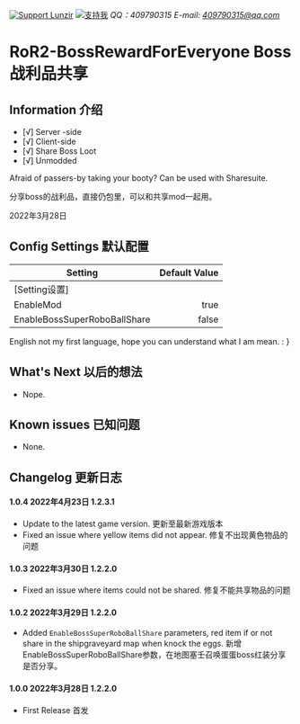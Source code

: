 [![Support Lunzir](https://img.shields.io/badge/Support-Lunzir-ff6482)](https://ko-fi.com/lunzir0325)
[![支持我](https://img.shields.io/badge/Support-支持我-ff6482)](http://note.youdao.com/noteshare?id=0f269e09eb25d7f00285e815a48f835d&sub=28F42AE4219D453FB3E383B0A4ECA9FB)
*QQ：409790315*
*E-mail: 409790315@qq.com*
# RoR2-BossRewardForEveryone Boss战利品共享
## Information 介绍
- [√] Server -side
- [√] Client-side
- [√] Share Boss Loot
- [√] Unmodded

Afraid of passers-by taking your booty?  Can be used with Sharesuite.

分享boss的战利品，直接仍包里，可以和共享mod一起用。

2022年3月28日
## Config Settings 默认配置
| Setting| Default Value| 
|---|---:|
[Setting设置]|
EnableMod|true
EnableBossSuperRoboBallShare|false

English not my first language, hope you can understand what I am mean. : }

## What's Next 以后的想法
- Nope.
## Known issues 已知问题
- None.

## Changelog 更新日志
#### 1.0.4 2022年4月23日 1.2.3.1
- Update to the latest game version. 更新至最新游戏版本
- Fixed an issue where yellow items did not appear. 修复不出现黄色物品的问题
#### 1.0.3 2022年3月30日 1.2.2.0
- Fixed an issue where items could not be shared. 修复不能共享物品的问题
#### 1.0.2 2022年3月29日 1.2.2.0
- Added ```EnableBossSuperRoboBallShare``` parameters, red item if or not share in the shipgraveyard map when knock the eggs. 新增EnableBossSuperRoboBallShare参数，在地图塞壬召唤蛋蛋boss红装分享是否分享。
#### 1.0.0 2022年3月28日 1.2.2.0
- First Release 首发


